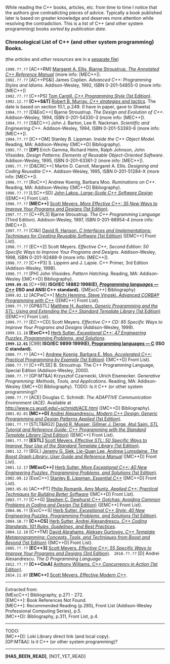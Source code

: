 While reading the C++ books, articles, etc. from time to time I notice that the authors give contradicting pieces of advice. Typically a book published later is based on greater knowledge and deserves more attention while resolving the contradiction.
This is a list of C++ (and other system programming) books _sorted by publication date_.  

### Chronological List of C++ (and other system programming) Books.
(the _articles_ and _other resources_ are in a [separate file](https://github.com/kuzminrobin/code_review_notes/blob/master/article_list.md))  

`1990.??.??` [AC++RM] [Margaret A. Ellis, Bjarne Stroustrup. _The Annotated C++ Reference Manual_](https://www.amazon.com/Annotated-C-Reference-Manual/dp/0201514591) (more info: [MEC++]).  
`1992.??.??` [AC++PS&I] James Coplien. _Advanced C++: Programming Styles and Idioms_. Addison-Wesley, 1992, ISBN 0-201-54855-0 (more info: [MEC++])  
`1992.??.??` [C++PS] [Tom Cargill. _C++ Programming Style_ (1st Edition)](https://www.amazon.com/C-Programming-Style-Tom-Cargill/dp/0201563657).  
`1992.12.??` __[C++S&T]__ [Robert B. Murray. _C++ strategies and tactics_](https://www.amazon.com/Strategies-Tactics-Robert-B-Murray/dp/0201563827). The date is based on section 10.1, p.249. (I have in paper, gave to Shweta)  
`1994.??.??` [D&EoC++] Bjarne Stroustrup. _The Design and Evolution of C++_. Addison-Wesley, 1994, ISBN 0-201-54330-3 (more info: [MEC++]).  
`1994.??.??` [S&EC++] John J. Barton, Lee R. Nackman. _Scientific and Engineering C++_. Addison-Wesley, 1994, ISBN 0-201-53393-6 (more info: [MEC++]).  
`1994.??.??` [IC++OM] Stanley B. Lippman. _Inside the C++ Object Model_. Reading, MA: Addison-Wesley ([MC++D] Bibliography).  
`1995.??.??` __[DP]__ Erich Gamma, Richard Helm, Ralph Johnson, John Vlissides. _Design Patterns: Elements of Reusable Object-Oriented Software_. Addison-Wesley, 1995, ISBN 0-201-63361-2 (more info: [MEC++]).  
`1995.??.??` [D&CRC++] Martin D. Carroll, Margaret A. Ellis. _Designing and Coding Reusable C++_. Addison-Wesley, 1995, ISBN 0-201-51284-X (more info: [MEC++]).  
`1996.??.??` [RoC++] Andrew Koenig, Barbara Moo. _Ruminations on C++_. Reading, MA: Addison-Wesley ([MC++D] Bibliography).  
`1996.??.??` [LSC++SD] [John Lakos. _Large-Scale C++ Software Design_](https://www.amazon.com/Large-Scale-Software-Design-John-Lakos/dp/0201633620) ([EMC++] Front List).  
`1996.??.??` __[MEC++]__ [Scott Meyers. _More Effective C++: 35 New Ways to Improve Your Programs and Designs_ (1st Edition)](https://www.amazon.com/gp/product/020163371X?ie=UTF8tag=aristeia.com-20linkCode=as2camp=1789creative=9325creativeASIN=020163371X).  
`1997.??.??` [C++PL3] Bjarne Stroustrup. _The C++ Programming Language_ (Third Edition). Addison-Wesley, 1997, ISBN 0-201-88954-4 (more info: [MEC++]).  
`1997.??.??` [CI&I] [David R. Hanson. _C Interfaces and Implementations: Techniques for Creating Reusable Software_ (1st Edition)](https://www.amazon.com/Interfaces-Implementations-Techniques-Creating-Reusable/dp/0201498413) ([EMC++] Front List).  
`1998.??.??` [EC++2] Scott Meyers. _Effective C++, Second Edition: 50 Specific Ways to Improve Your Programs and Designs_.
Addison-Wesley, 1998, ISBN 0-201-92488-9 (more info: [MEC++]).  
`1998.??.??` [C++P3] S. Lippmn and J. Lajoie. C++ Primer, 3rd Edition (Addison-Wesley, 1998).  
`1998.??.??` [PH] John Vlissides. _Pattern Hatching_. Reading, MA: Addison-Wesley ([MC++D] Bibliography).  
__`1998.09.01`__ [C++98] __ISO/IEC 14882:1998(E), [_Programming languages — C++_](https://stackoverflow.com/questions/81656/where-do-i-find-the-current-c-or-c-standard-documents) (ISO and ANSI C++ standard).__ ([MExcC++] Bibliography)  
`1999.02.12` [ACPwC++] [Michi Henning, Steve Vinoski. _Advanced CORBA® Programming with C++_](https://www.amazon.com/Advanced-CORBA%C2%AE-Programming-Michi-Henning/dp/0201379279) ([EMC++] Front List).  
`1999.??.??` [GP&STL] [Matthew H. Austern. _Generic Programming and the STL: Using and Extending the C++ Standard Template Library_ (1st Edition)](https://www.amazon.com/Generic-Programming-STL-Extending-Standard/dp/0201309564) ([EMC++] Front List).  
`1999.??.??` [EC++CD] Scott Meyers. _Effective C++ CD: 85 Specific Ways to Improve Your Programs and Designs_ (Addison-Wesley, 1999).  
`1999.11.18` __[ExcC++]__ [Herb Sutter. _Exceptional C++: 47 Engineering Puzzles, Programming Problems, and Solutions_](https://www.amazon.com/Exceptional-Engineering-Programming-Problems-Solutions/dp/0201615622).  
__`1999.12.01`__ [C99] __ISO/IEC 9899:1999(E), [Programming languages — C](https://stackoverflow.com/questions/81656/where-do-i-find-the-current-c-or-c-standard-documents) (ISO C standard).__  
`2000.??.??` [AC++] [Andrew Koenig, Barbara E. Moo. _Accelerated C++: Practical Programming by Example_ (1st Edition)](https://www.amazon.com/Accelerated-C-Practical-Programming-Example/dp/020170353X) ([MC++D] Front List).  
`2000.??.??` [C++PLSE] B. Stroustrup. The C++ Programming Language, Special Edition (Addison-Wesley, 2000).  
`2000.??.??` [GP:MT&A] Krzysztof Czarnecki, Ulrich Eisenecker. _Generative Programming: Methods, Tools, and Applications_. Reading, MA: Addison-Wesley ([MC++D] Bibliography). TODO: Is it C++ (or other system programming)?  
`2000.??.??` [ACE] Douglas C. Schmidt. _The ADAPTIVE Communication Environment (ACE)_. Available at http://www.cs.wustl.edu/~schmidt/ACE.html ([MC++D] Bibliography).  
`2001.02.01` __[MC++D]__ [Andrei Alexandrescu. _Modern C++ Design: Generic Programming and Design Patterns Applied_ (1st Edition)](https://www.amazon.com/Modern-Design-Generic-Programming-Patterns/dp/0201704315).  
`2001.??.??` [STLT&RG2] [David R. Musser, Gillmer J. Derge, Atul Saini. _STL Tutorial and Reference Guide: C++ Programming with the Standard Template Library_ (2nd Edition)](https://www.amazon.com/STL-Tutorial-Reference-Guide-Addison-Wesley/dp/0321702123) ([EMC++] Front List).  
`2001.??.??` __[ESTL]__ [Scott Meyers. _Effective STL: 50 Specific Ways to Improve Your Use of the Standard Template Library_ (1st Edition)](https://www.amazon.com/gp/product/0201749629?ie=UTF8tag=aristeia.com-20linkCode=as2camp=1789creative=9325creativeASIN=0201749629).  
`2001.12.??` [BGL] [Jeremy G. Siek, Lie-Quan Lee, Andrew Lumsdaine. _The Boost Graph Library: User Guide and Reference Manual_](https://www.amazon.com/Boost-Graph-Library-Reference-Manual/dp/0201729148) ([MC++D] Front List).  
`2001.12.17` __[MExcC++]__ [Herb Sutter. _More Exceptional C++: 40 New Engineering Puzzles, Programming Problems, and Solutions_ (1st Edition)](https://www.amazon.com/More-Exceptional-Engineering-Programming-Solutions/dp/020170434X).  
`2002.09.12` [EssC++] [Stanley B. Lippman. _Essential C++_](https://www.amazon.com/Essential-C-Stanley-B-Lippman/dp/0201485184) ([MC++D] Front List).  
`2003.05.01` [AC++PT] [Philip Romanik, Amy Muntz. _Applied C++: Practical Techniques for Building Better Software_](https://www.amazon.com/Applied-Practical-Techniques-Building-Software/dp/0321108949) ([MC++D] Front List).  
`2003.??.??` [C++G] [Stephen C. Dewhurst _C++ Gotchas: Avoiding Common Problems in Coding and Design_ (1st Edition)](https://www.amazon.com/Gotchas-Avoiding-Common-Problems-Coding/dp/0321125185) ([EMC++] Front List).  
`2004.06.??` [ExcC++S] [Herb Sutter. _Exceptional C++ Style: 40 New Engineering Puzzles, Programming Problems, and Solutions_ (1st Edition)](https://www.amazon.com/Exceptional-Style-Engineering-Programming-Solutions/dp/0201760428).  
`2004.10.??` __[C++CS]__ [Herb Sutter, Andrei Alexandrescu. _C++ Coding Standards: 101 Rules, Guidelines, and Best Practices_](https://www.amazon.com/Coding-Standards-Rules-Guidelines-Practices/dp/0321113586).  
`2004.12.10` [C++TM] [David Abrahams, Aleksey Gurtovoy. _C++ Template Metaprogramming: Concepts, Tools, and Techniques from Boost and Beyond_ (1st Edition)](https://www.amazon.com/Template-Metaprogramming-Concepts-Techniques-Beyond/dp/0321227255) ([MC++D] Front List).  
`2005.??.??` __[EC++3]__ [Scott Meyers. _Effective C++: 55 Specific Ways to Improve Your Programs and Designs_ (3rd Edition)](https://www.amazon.com/gp/product/0321334876?ie=UTF8&tag=aristeia.com-20&linkCode=as2&camp=1789&creative=9325&creativeASIN=0321334876).  
`2010.??.??` [D] Andrei Alexandrescu. _The D Programming Language_.  
`2012.??.??` __[C++CinA]__ [Anthony Williams. _C++ Concurrency in Action_ (1st Edition)](https://www.manning.com/books/c-plus-plus-concurrency-in-action).  
`2014.11.07` __[EMC++]__ [Scott Meyers. _Effective Modern C++_](http://shop.oreilly.com/product/0636920033707.do?cmp=af-code-books-video-product_cj_0636920033707_7708709).   
 
---
Extracted from:  
[MExcC++] Bibliography, p.271 - 272.  
[EMC++]: Book References Not Found.  
[MEC++]: Recommended Reading (p.285), Front List (Addison-Wesley Professional Computing Series), p.5.  
[MC++D]: Bibliography, p.311, Front List, p.4.

---
TODO:  
[MC++D]: Loki Library direct link (and local copy).  
[GP:MT&A]: Is it C++ (or other system programming)?  

---
__[HAS_BEEN_READ]__, [NOT_YET_READ]  
